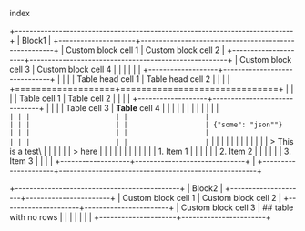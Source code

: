 index

+----------------------------------------------------------------------------+
| Block1                                                                     |
+---------------------+------------------------------------------------------+
| Custom block cell 1 | Custom block cell 2                                  |
+---------------------+------------------------------------------------------+
| Custom block cell 3 | Custom block cell 4                                  |
|                     |                                                      |
|                     | +-------------------+------------------------------+ |
|                     | | Table head cell 1 | Table head cell 2            | |
|                     | +===================+==============================+ |
|                     | | Table cell 1      | Table cell 2                 | |
|                     | +-------------------+------------------------------+ |
|                     | | Table cell 3      | **Table** cell 4             | |
|                     | |                   |                              | |
|                     | |                   | ```                          | |
|                     | |                   |                              | |
|                     | |                   | {"some": "json""}            | |
|                     | |                   |                              | |
|                     | |                   | ```                          | |
|                     | |                   |                              | |
|                     | |                   | > This is a test\            | |
|                     | |                   | > here                       | |
|                     | |                   |                              | |
|                     | |                   | 1. Item 1                    | |
|                     | |                   | 2. Item 2                    | |
|                     | |                   | 3. Item 3                    | |
|                     | +-------------------+------------------------------+ |
+---------------------+------------------------------------------------------+

+---------------------------------------------+
| Block2                                      |
+---------------------+-----------------------+
| Custom block cell 1 | Custom block cell 2   |
+---------------------+-----------------------+
| Custom block cell 3 | ## table with no rows |
|                     |                       |
|                     |                       |
+---------------------+-----------------------+
